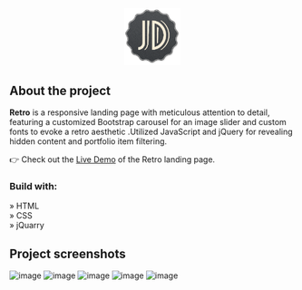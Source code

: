 <div align='center'><img style="width:20%" src='./img/Logo.png'/></div>

<h2>About the project</h2>

<p><b>Retro</b> is a responsive landing page with meticulous attention to detail, featuring a customized Bootstrap carousel for an image slider and custom fonts to evoke a retro aesthetic .Utilized
 JavaScript and jQuery for revealing hidden content and portfolio item filtering.</p>

👉 Check out the <a href='https://retronis.netlify.app/'>Live Demo</a> of the Retro landing page.      
              
<h3>Build with:</h3>

» HTML <br>
» CSS <br>
» jQuarry <br>

<h2>Project screenshots</h2>

![image](https://github.com/matijars/Retro/assets/49566971/00eaa1fc-d126-4626-b63b-67a4e4633946)
![image](https://github.com/matijars/Retro/assets/49566971/9180197a-1c52-4c7c-a74f-157408ca7610)
![image](https://github.com/matijars/Retro/assets/49566971/d4c5e961-c39a-422e-b815-1791cc79a8d4)
![image](https://github.com/matijars/Retro/assets/49566971/c3ae365e-0b71-4db6-8494-af7c97bc3af9)
![image](https://github.com/matijars/Retro/assets/49566971/e404d687-479c-4c47-95ab-510522796641)


